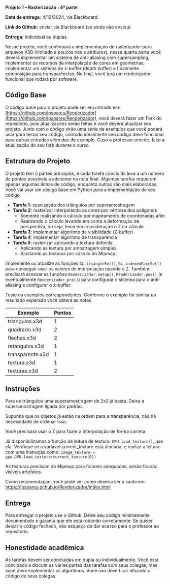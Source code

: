 
**Projeto 1 – Rasterização : 4ª parte**

**Data de entrega:** 4/10/2024, via Blackboard.

**Link do Github:** enviar via Blackboard (se ainda não enviou).

**Entrega:** individual ou duplas.

Nesse projeto, você continuará a implementação do rasterizador para arquivos X3D (limitado a poucos nós e atributos), nessa quarta parte você deverá implementar um sistema de anti-aliasing com supersampling, implementar os recursos de interpolação de cores em geometrias, implementar um sistema de z-buffer (depth buffer) e finalmente composição para transparências. No final, você terá um renderizador funcional que rodará por software.


## Código Base

O código base para o projeto pode ser encontrado em: [https://github.com/lpsoares/Renderizador](https://github.com/lpsoares/Renderizador), você deverá fazer um Fork do repositório, pois atualizações serão feitas e você deverá atualizar seu projeto. Junto com o código virão uma série de exemplos que você poderá usar para testar seu código, contudo idealmente seu código deve funcionar para outras entradas além das do exemplo. Caso o professor oriente, faça a atualização do seu fork durante o curso.


## Estrutura do Projeto

O projeto tem 5 partes principais, e cada tarefa concluída leva a um número de pontos possíveis a adicionar na nota final. Algumas tarefas requerem apenas algumas linhas de código, enquanto outras são mais elaboradas. Você vai usar um código base em Python para a implementação do seu código.

* **Tarefa 1:** suavização dos triângulos por superamostragem
* **Tarefa 2:** rasterizar interpolando as cores por vértices dos polígonos
    - Somente realizando o cálculo por mapeamento de coordenadas afim
    - Realizando o cálculo levando em conta a deformação de perspectiva, ou seja, levar em consideração o Z no cálculo
* **Tarefa 3**: implementar algoritmo de visibilidade (Z-buffer)
* **Tarefa 4**: implementar algoritmo de transparência
* **Tarefa 5**: rasterizar aplicando a textura definida
    - Aplicando as textura por amostragem simples
    - Ajustando as texturas por cálculo do Mipmap

Implemente ou atualize as funções `GL.triangleSet()`, `GL.indexedFaceSet()` para conseguir usar os valores de interpolação usando o Z. Também precisará acessar as funções `Renderizador.setup()`, `Renderizador.pos()` (e eventualmente `Renderizador.pre()`) para configurar o sistema para o anti-aliasing e configurar o z-buffer.

Teste os exemplos correspondentes. Conforme o exemplo for similar ao resultado esperado você obterá as notas 

| Exemplo          | Pontos |
|------------------|--------|
| triangulos.x3d   | 1      |
| quadrado.x3d     | 2      |
| flechas.x3d      | 2      |
| retangulos.x3d   | 1      |
| transparente.x3d | 1      |
| textura.x3d      | 1      |
| texturas.x3d     | 2      |

## Instruções

Para os triângulos uma superamostragem de 2x2 já basta. Deixa a superamostragem ligada por padrão.

Suponha que os objetos já estão na ordem para a transparência, não há necessidade de ordenar isso.

Você precisará usar o Z para fazer a interpolação de forma correta.

Já disponibilizamos a função de leitura de textura: `GPU.load_texture()`, use ela. Verifique se a variável current_texture está alocada, e realize a leitura com uma instrução como: `image_texture = gpu.GPU.load_texture(current_texture[0])`

As texturas precisam de Mipmap para ficarem adequadas, senão ficarão visíveis artefatos.

Como recomendação, você pode ver como deveria ser a saída em: https://lpsoares.github.io/Renderizador/index.html


## Entrega

Para entregar o projeto use o Github. Deixe seu código minimamente documentado e garanta que ele está rodando corretamente. Se quiser deixar o código fechado, não esqueça de dar acesso para o professor ao repositório.


## Honestidade acadêmica

As tarefas devem ser concluídas em dupla ou individualmente. Você está convidado a discutir as várias partes das tarefas com seus colegas, mas você deve implementar os algoritmos. Você não deve ficar olhando o código de seus colegas.
